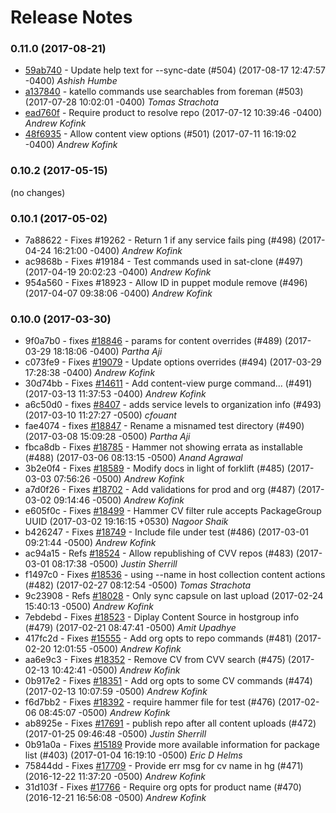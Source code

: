 Release Notes
=============

### 0.11.0 (2017-08-21)
- [59ab740](https://github.com/Katello/hammer-cli-katello/commit/59ab740) - Update help text for --sync-date (#504) (2017-08-17 12:47:57 -0400) *Ashish Humbe*
- [a137840](https://github.com/Katello/hammer-cli-katello/commit/a137840) - katello commands use searchables from foreman (#503) (2017-07-28 10:02:01 -0400) *Tomas Strachota*
- [ead760f](https://github.com/Katello/hammer-cli-katello/commit/ead760f) - Require product to resolve repo (2017-07-12 10:39:46 -0400) *Andrew Kofink*
- [48f6935](https://github.com/Katello/hammer-cli-katello/commit/48f6935) - Allow content view options (#501) (2017-07-11 16:19:02 -0400) *Andrew Kofink*

### 0.10.2 (2017-05-15)
(no changes)

### 0.10.1 (2017-05-02)
- 7a88622 - Fixes #19262 - Return 1 if any service fails ping (#498) (2017-04-24 16:21:00 -0400) *Andrew Kofink*
- ac9868b - Fixes #19184 - Test commands used in sat-clone (#497) (2017-04-19 20:02:23 -0400) *Andrew Kofink*
- 954a560 - Fixes #18923 - Allow ID in puppet module remove (#496) (2017-04-07 09:38:06 -0400) *Andrew Kofink*

### 0.10.0 (2017-03-30)
- 9f0a7b0 - fixes [#18846](http://projects.theforeman.org/issues/18846) - params for content overrides (#489) (2017-03-29 18:18:06 -0400) *Partha Aji*
- c073fe9 - Fixes [#19079](http://projects.theforeman.org/issues/19079) - Update options overrides (#494) (2017-03-29 17:28:38 -0400) *Andrew Kofink*
- 30d74bb - Fixes [#14611](http://projects.theforeman.org/issues/14611) - Add content-view purge command... (#491) (2017-03-13 11:37:53 -0400) *Andrew Kofink*
- a6c50d0 - fixes [#8407](http://projects.theforeman.org/issues/8407) - adds service levels to organization info (#493) (2017-03-10 11:27:27 -0500) *cfouant*
- fae4074 - fixes [#18847](http://projects.theforeman.org/issues/18847) - Rename a misnamed test directory (#490) (2017-03-08 15:09:28 -0500) *Partha Aji*
- fbca8db - Fixes [#18785](http://projects.theforeman.org/issues/18785) - Hammer not showing errata as installable (#488) (2017-03-06 08:13:15 -0500) *Anand Agrawal*
- 3b2e0f4 - Fixes [#18589](http://projects.theforeman.org/issues/18589) - Modify docs in light of forklift (#485) (2017-03-03 07:56:26 -0500) *Andrew Kofink*
- a7d0f26 - Fixes [#18702](http://projects.theforeman.org/issues/18702) - Add validations for prod and org (#487) (2017-03-02 09:14:46 -0500) *Andrew Kofink*
- e605f0c - Fixes [#18499](http://projects.theforeman.org/issues/18499) - Hammer CV filter rule accepts PackageGroup UUID (2017-03-02 19:16:15 +0530) *Nagoor Shaik*
- b426247 - Fixes [#18749](http://projects.theforeman.org/issues/18749) - Include file under test (#486) (2017-03-01 09:21:44 -0500) *Andrew Kofink*
- ac94a15 - Refs [#18524](http://projects.theforeman.org/issues/18524) - Allow republishing of CVV repos (#483) (2017-03-01 08:17:38 -0500) *Justin Sherrill*
- f1497c0 - Fixes [#18536](http://projects.theforeman.org/issues/18536) - using --name in host collection content actions (#482) (2017-02-27 08:12:54 -0500) *Tomas Strachota*
- 9c23908 - Refs [#18028](http://projects.theforeman.org/issues/18028) - Only sync capsule on last upload (2017-02-24 15:40:13 -0500) *Andrew Kofink*
- 7ebdebd - Fixes [#18523](http://projects.theforeman.org/issues/18523) - Diplay Content Source in hostgroup info (#479) (2017-02-21 08:47:41 -0500) *Amit Upadhye*
- 417fc2d - Fixes [#15555](http://projects.theforeman.org/issues/15555) - Add org opts to repo commands (#481) (2017-02-20 12:01:55 -0500) *Andrew Kofink*
- aa6e9c3 - Fixes [#18352](http://projects.theforeman.org/issues/18352) - Remove CV from CVV search (#475) (2017-02-13 10:42:41 -0500) *Andrew Kofink*
- 0b917e2 - Fixes [#18351](http://projects.theforeman.org/issues/18351) - Add org opts to some CV commands (#474) (2017-02-13 10:07:59 -0500) *Andrew Kofink*
- f6d7bb2 - Fixes [#18392](http://projects.theforeman.org/issues/18392) - require hammer file for test (#476) (2017-02-06 08:45:07 -0500) *Andrew Kofink*
- ab8925e - Fixes [#17691](http://projects.theforeman.org/issues/17691) - publish repo after all content uploads (#472) (2017-01-25 09:46:48 -0500) *Justin Sherrill*
- 0b91a0a - Fixes [#15189](http://projects.theforeman.org/issues/15189) Provide more available information for package list (#403) (2017-01-04 16:19:10 -0500) *Eric D Helms*
- 75844dd - Fixes [#17709](http://projects.theforeman.org/issues/17709) - Provide err msg for cv name in hg (#471) (2016-12-22 11:37:20 -0500) *Andrew Kofink*
- 31d103f - Fixes [#17766](http://projects.theforeman.org/issues/17766) - Require org opts for product name (#470) (2016-12-21 16:56:08 -0500) *Andrew Kofink*
